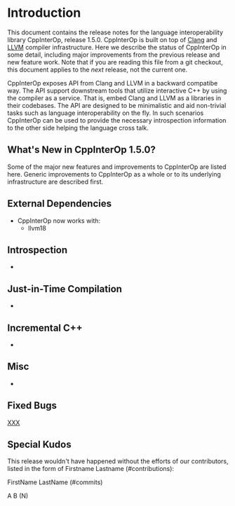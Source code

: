 # Introduction

This document contains the release notes for the language interoperability
library CppInterOp, release 1.5.0. CppInterOp is built on top of
[Clang](http://clang.llvm.org) and [LLVM](http://llvm.org%3E) compiler
infrastructure. Here we describe the status of CppInterOp in some detail,
including major improvements from the previous release and new feature work.
Note that if you are reading this file from a git checkout, this document
applies to the *next* release, not the current one.

CppInterOp exposes API from Clang and LLVM in a backward compatibe way. The API
support downstream tools that utilize interactive C++ by using the compiler as
a service. That is, embed Clang and LLVM as a libraries in their codebases. The
API are designed to be minimalistic and aid non-trivial tasks such as language
interoperability on the fly. In such scenarios CppInterOp can be used to provide
the necessary introspection information to the other side helping the language
cross talk.

## What's New in CppInterOp 1.5.0?

Some of the major new features and improvements to CppInterOp are listed here.
Generic improvements to CppInterOp as a whole or to its underlying
infrastructure are described first.

## External Dependencies

- CppInterOp now works with:
  - llvm18

## Introspection

-

## Just-in-Time Compilation

-

## Incremental C++

-

## Misc

-

## Fixed Bugs

[XXX](https://github.com/compiler-research/CppInterOp/issues/XXX)

<!---Get release bugs
 git log v1.4.0..main | grep 'Fixes|Closes'
 --->

## Special Kudos

This release wouldn't have happened without the efforts of our contributors,
listed in the form of Firstname Lastname (#contributions):

FirstName LastName (#commits)

A B (N)

<!---Find contributor list for this release
 git log --pretty=format:"%an"  v1.4.0...main | sort | uniq -c | sort -rn |\
   sed -E 's,^ *([0-9]+) (.*)$,\2 \(\1\),'
--->
